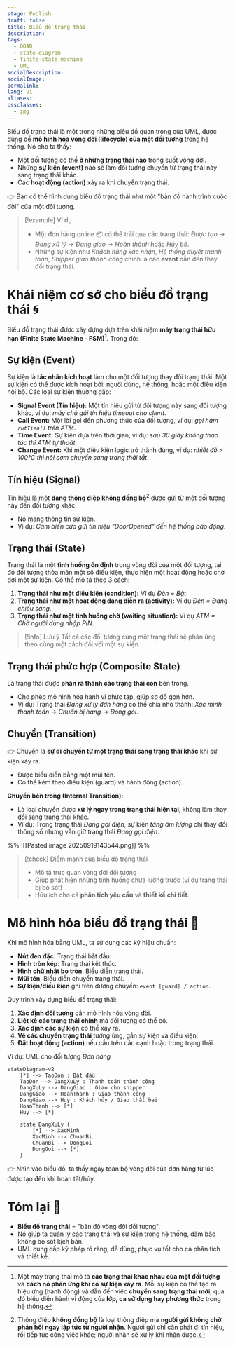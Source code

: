 ```yaml
---
stage: Publish
draft: false
title: Biểu đồ trạng thái
description:
tags:
  - OOAD
  - state-diagram
  - finite-state-machine
  - UML
socialDescription:
socialImage:
permalink:
lang: vi
aliases:
cssclasses:
  - img
---
```

Biểu đồ trạng thái là một trong những biểu đồ quan trọng của UML, được dùng để **mô hình hóa vòng đời (lifecycle) của một đối tượng** trong hệ thống. Nó cho ta thấy:

- Một đối tượng có thể **ở những trạng thái nào** trong suốt vòng đời.
- Những **sự kiện (event)** nào sẽ làm đối tượng chuyển từ trạng thái này sang trạng thái khác.
- Các **hoạt động (action)** xảy ra khi chuyển trạng thái.

👉 Bạn có thể hình dung biểu đồ trạng thái như một "bản đồ hành trình cuộc đời" của một đối tượng.

> [!example] Ví dụ
> - Một đơn hàng online 📦 có thể trải qua các trạng thái: _Được tạo_ → _Đang xử lý_ → _Đang giao_ → _Hoàn thành_ hoặc _Hủy bỏ_.
> - Những sự kiện như _Khách hàng xác nhận_, _Hệ thống duyệt thanh toán_, _Shipper giao thành công_ chính là các **event** dẫn đến thay đổi trạng thái.

# Khái niệm cơ sở cho biểu đồ trạng thái 🌀

Biểu đồ trạng thái được xây dựng dựa trên khái niệm **máy trạng thái hữu hạn (Finite State Machine - FSM)[^1]**. Trong đó:

## Sự kiện (Event)

Sự kiện là **tác nhân kích hoạt** làm cho một đối tượng thay đổi trạng thái. Một sự kiện có thể được kích hoạt bởi: người dùng, hệ thống, hoặc một điều kiện nội bộ. Các loại sự kiện thường gặp:

- **Signal Event (Tín hiệu):** Một tín hiệu gửi từ đối tượng này sang đối tượng khác, ví dụ: _máy chủ gửi tín hiệu timeout cho client_.
- **Call Event:** Một lời gọi đến phương thức của đối tượng, ví dụ: _gọi hàm `rutTien()` trên ATM_.
- **Time Event:** Sự kiện dựa trên thời gian, ví dụ: _sau 30 giây không thao tác thì ATM tự thoát_.
- **Change Event:** Khi một điều kiện logic trở thành đúng, ví dụ: _nhiệt độ > 100°C thì nồi cơm chuyển sang trạng thái tắt_.

## Tín hiệu (Signal)

Tín hiệu là một **dạng thông điệp không đồng bộ**[^2] được gửi từ một đối tượng này đến đối tượng khác.
- Nó mang thông tin sự kiện.
- Ví dụ: _Cảm biến cửa gửi tín hiệu "DoorOpened" đến hệ thống báo động_.

## Trạng thái (State)

Trạng thái là một **tình huống ổn định** trong vòng đời của một đối tượng, tại đó đối tượng thỏa mãn một số điều kiện, thực hiện một hoạt động hoặc chờ đợi một sự kiện. Có thể mô tả theo 3 cách:

1. **Trạng thái như một điều kiện (condition):** Ví dụ _Đèn = Bật_.
2. **Trạng thái như một hoạt động đang diễn ra (activity):** Ví dụ _Đèn = Đang chiếu sáng_.
3. **Trạng thái như một tình huống chờ (waiting situation):** Ví dụ _ATM = Chờ người dùng nhập PIN_.

> [!info] Lưu ý
> Tất cả các đối tượng cùng một trạng thái sẽ phản ứng theo cùng một cách đối với một sự kiện
> 

## Trạng thái phức hợp (Composite State)

Là trạng thái được **phân rã thành các trạng thái con** bên trong.
- Cho phép mô hình hóa hành vi phức tạp, giúp sơ đồ gọn hơn.
- Ví dụ: Trạng thái _Đang xử lý đơn hàng_ có thể chia nhỏ thành: _Xác minh thanh toán_ → _Chuẩn bị hàng_ → _Đóng gói_.

## Chuyển (Transition)
👉 Chuyển là **sự di chuyển từ một trạng thái sang trạng thái khác** khi sự kiện xảy ra.
- Được biểu diễn bằng một mũi tên.
- Có thể kèm theo điều kiện (guard) và hành động (action).

**Chuyển bên trong (Internal Transition):**
- Là loại chuyển được **xử lý ngay trong trạng thái hiện tại**, không làm thay đổi sang trạng thái khác.
- Ví dụ: Trong trạng thái _Đang gọi điện_, sự kiện _tăng âm lượng_ chỉ thay đổi thông số nhưng vẫn giữ trạng thái _Đang gọi điện_.

%% ![[Pasted image 20250919143544.png]] %%


> [!check] Điểm mạnh của biểu đồ trạng thái
> - Mô tả trực quan vòng đời đối tượng
> - Giúp phát hiện những tình huống chưa lường trước (ví dụ trạng thái bị bỏ sót)
> - Hữu ích cho cả **phân tích yêu cầu** và **thiết kế chi tiết**.

# Mô hình hóa biểu đồ trạng thái 🔄

Khi mô hình hóa bằng UML, ta sử dụng các ký hiệu chuẩn:
- **Nút đen đặc**: Trạng thái bắt đầu.
- **Hình tròn kép**: Trạng thái kết thúc.
- **Hình chữ nhật bo tròn**: Biểu diễn trạng thái.
- **Mũi tên**: Biểu diễn chuyển trạng thái.
- **Sự kiện/điều kiện** ghi trên đường chuyển: `event [guard] / action`.

Quy trình xây dựng biểu đồ trạng thái:
1. **Xác định đối tượng** cần mô hình hóa vòng đời.
2. **Liệt kê các trạng thái chính** mà đối tượng có thể có.
3. **Xác định các sự kiện** có thể xảy ra.
4. **Vẽ các chuyển trạng thái** tương ứng, gắn sự kiện và điều kiện.
5. **Đặt hoạt động (action)** nếu cần trên các cạnh hoặc trong trạng thái.

Ví dụ: UML cho đối tượng _Đơn hàng_
```mermaid
stateDiagram-v2
    [*] --> TaoDon : Bắt đầu
    TaoDon --> DangXuLy : Thanh toán thành công
    DangXuLy --> DangGiao : Giao cho shipper
    DangGiao --> HoanThanh : Giao thành công
    DangGiao --> Huy : Khách hủy / Giao thất bại
    HoanThanh --> [*]
    Huy --> [*]

    state DangXuLy {
        [*] --> XacMinh
        XacMinh --> ChuanBi
        ChuanBi --> DongGoi
        DongGoi --> [*]
    }
```

👉 Nhìn vào biểu đồ, ta thấy ngay toàn bộ vòng đời của đơn hàng từ lúc được tạo đến khi hoàn tất/hủy.

# Tóm lại 🤌

- **Biểu đồ trạng thái** = "bản đồ vòng đời đối tượng".
- Nó giúp ta quản lý các trạng thái và sự kiện trong hệ thống, đảm bảo không bỏ sót kịch bản.
- UML cung cấp ký pháp rõ ràng, dễ dùng, phục vụ tốt cho cả phân tích và thiết kế.

[^1]: Một máy trạng thái mô tả **các trạng thái khác nhau của một đối tượng** và **cách nó phản ứng khi có sự kiện xảy ra**. Mỗi sự kiện có thể tạo ra hiệu ứng (hành động) và dẫn đến việc **chuyển sang trạng thái mới**, qua đó biểu diễn hành vi động của **lớp, ca sử dụng hay phương thức** trong hệ thống.

[^2]: Thông điệp **không đồng bộ** là loại thông điệp mà **người gửi không chờ phản hồi ngay lập tức từ người nhận**. Người gửi chỉ cần phát đi tín hiệu, rồi tiếp tục công việc khác; người nhận sẽ xử lý khi nhận được.